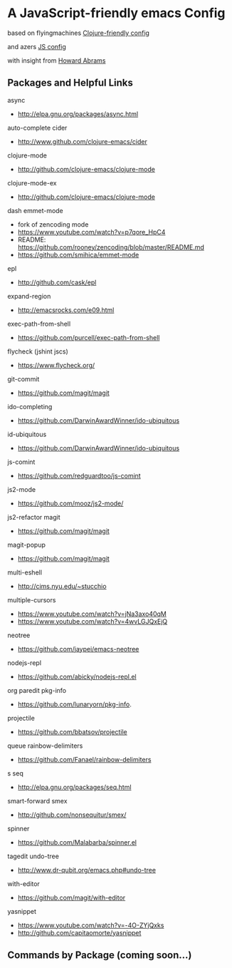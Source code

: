 
# A JavaScript-friendly emacs Config 

based on flyingmachines [Clojure-friendly config](https://github.com/flyingmachine/emacs-for-clojure)

and azers [JS config](https://github.com/azer/emacs)

with insight from [Howard Abrams](https://github.com/howardabrams/dot-files)

## Packages and Helpful Links

async
- http://elpa.gnu.org/packages/async.html

auto-complete
cider
- http://www.github.com/clojure-emacs/cider

clojure-mode
- http://github.com/clojure-emacs/clojure-mode

clojure-mode-ex
- http://github.com/clojure-emacs/clojure-mode

dash
emmet-mode
- fork of zencoding mode
- https://www.youtube.com/watch?v=p7qore_HpC4
- README: https://github.com/rooney/zencoding/blob/master/README.md
- https://github.com/smihica/emmet-mode

epl
- http://github.com/cask/epl

expand-region
- http://emacsrocks.com/e09.html

exec-path-from-shell
- https://github.com/purcell/exec-path-from-shell

flycheck (jshint jscs)
- https://www.flycheck.org/

git-commit
- https://github.com/magit/magit

ido-completing
- https://github.com/DarwinAwardWinner/ido-ubiquitous

id-ubiquitous
- https://github.com/DarwinAwardWinner/ido-ubiquitous

js-comint
- https://github.com/redguardtoo/js-comint

js2-mode
- https://github.com/mooz/js2-mode/

js2-refactor
magit
- https://github.com/magit/magit

magit-popup
-  https://github.com/magit/magit

multi-eshell
- http://cims.nyu.edu/~stucchio

multiple-cursors
- https://www.youtube.com/watch?v=jNa3axo40qM
- https://www.youtube.com/watch?v=4wvLGJQxEjQ

neotree
- https://github.com/jaypei/emacs-neotree

nodejs-repl
- https://github.com/abicky/nodejs-repl.el 

org
paredit
pkg-info
- https://github.com/lunaryorn/pkg-info.

projectile
- https://github.com/bbatsov/projectile

queue
rainbow-delimiters
- https://github.com/Fanael/rainbow-delimiters

s
seq
- http://elpa.gnu.org/packages/seq.html

smart-forward
smex
- http://github.com/nonsequitur/smex/

spinner
- https://github.com/Malabarba/spinner.el

tagedit
undo-tree
- http://www.dr-qubit.org/emacs.php#undo-tree

with-editor
- https://github.com/magit/with-editor

yasnippet
- https://www.youtube.com/watch?v=-4O-ZYjQxks
- http://github.com/capitaomorte/yasnippet

## Commands by Package (coming soon...)
